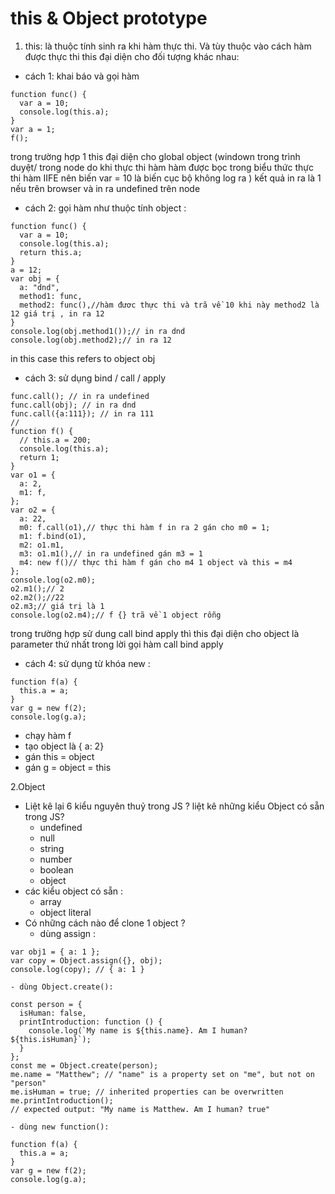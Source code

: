 # this & Object prototype
1. this:
là thuộc tính sinh ra khi hàm thực thi. Và tùy thuộc vào cách hàm được thực thi this đại diện cho đối tượng khác nhau:

* cách 1: khai báo và gọi hàm 
 
```javascipt 
function func() {
  var a = 10;
  console.log(this.a);
}
var a = 1;
f();
```
trong trường hợp 1 this đại diện cho global object (windown trong trình duyệt/ trong node do khi thực thi hàm hàm được bọc trong biểu thức thực thi hàm IIFE nên biến var = 10 là biến cục bộ không log ra ) kết quả in ra là 1 nếu trên browser và in ra undefined trên node
* cách 2: gọi hàm như thuộc tính object :

```
function func() {
  var a = 10;
  console.log(this.a);
  return this.a;
}
a = 12;
var obj = {
  a: "dnd",
  method1: func,
  method2: func(),//hàm đươc thực thi và trã về 10 khi này method2 là 12 giá trị , in ra 12
}
console.log(obj.method1());// in ra dnd
console.log(obj.method2);// in ra 12
```
in this case this refers to object obj 

* cách 3: sử dụng bind / call / apply 
```
func.call(); // in ra undefined 
func.call(obj); // in ra dnd
func.call({a:111}); // in ra 111
//
function f() {
  // this.a = 200;
  console.log(this.a);
  return 1;
}
var o1 = {
  a: 2,
  m1: f,
};
var o2 = {
  a: 22,
  m0: f.call(o1),// thực thi hàm f in ra 2 gán cho m0 = 1;
  m1: f.bind(o1),
  m2: o1.m1,
  m3: o1.m1(),// in ra undefined gán m3 = 1
  m4: new f()// thực thi hàm f gán cho m4 1 object và this = m4
};
console.log(o2.m0);
o2.m1();// 2 
o2.m2();//22
o2.m3;// giá trị là 1 
console.log(o2.m4);// f {} trã về 1 object rỗng
```

trong trường hợp sử dung call bind apply thì this đại diện cho object là parameter thứ nhất trong lời gọi hàm call bind apply

* cách 4: sử dụng từ khóa new :

```
function f(a) {
  this.a = a;
}
var g = new f(2);
console.log(g.a);
```
- chạy hàm f
- tạo object là  { a: 2} 
- gán this = object 
- gán g = object = this

2.Object 
- Liệt kê lại 6 kiểu nguyên thuỷ trong JS ? liệt kê những kiểu Object có sẵn trong JS?
	- undefined 
	- null 
	- string 
	- number
	- boolean
	- object 
- các kiểu object có sẵn :
	- array 
	- object literal 
- Có những cách nào để clone 1 object ?
	- dùng assign :
```
var obj1 = { a: 1 };
var copy = Object.assign({}, obj);
console.log(copy); // { a: 1 }
```
	- dùng Object.create():
```
const person = {
  isHuman: false,
  printIntroduction: function () {
    console.log(`My name is ${this.name}. Am I human? ${this.isHuman}`);
  }
};
const me = Object.create(person);
me.name = "Matthew"; // "name" is a property set on "me", but not on "person"
me.isHuman = true; // inherited properties can be overwritten
me.printIntroduction();
// expected output: "My name is Matthew. Am I human? true"
```
	- dùng new function():
```
function f(a) {
  this.a = a;
}
var g = new f(2);
console.log(g.a);
```

